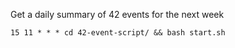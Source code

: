 Get a daily summary of 42 events for the next week

```shell
15 11 * * * cd 42-event-script/ && bash start.sh
```
